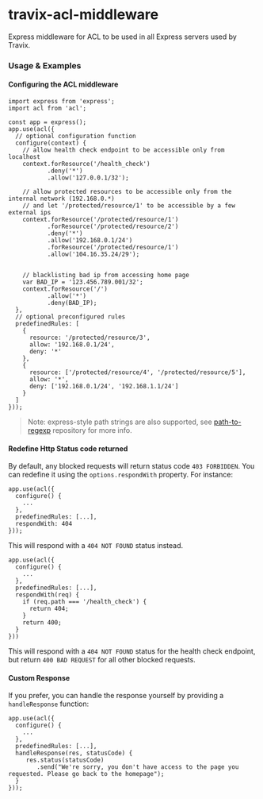 # travix-acl-middleware

Express middleware for ACL to be used in all Express servers used by Travix.


### Usage & Examples

#### Configuring the ACL middleware

```
import express from 'express';
import acl from 'acl';

const app = express();
app.use(acl({
  // optional configuration function
  configure(context) {
    // allow health check endpoint to be accessible only from localhost
    context.forResource('/health_check')
           .deny('*')
           .allow('127.0.0.1/32');

    // allow protected resources to be accessible only from the internal network (192.168.0.*)
    // and let '/protected/resource/1' to be accessible by a few external ips
    context.forResource('/protected/resource/1')
           .forResource('/protected/resource/2')
           .deny('*')
           .allow('192.168.0.1/24')
           .forResource('/protected/resource/1')
           .allow('104.16.35.24/29');


    // blacklisting bad ip from accessing home page
    var BAD_IP = '123.456.789.001/32';
    context.forResource('/')
           .allow('*')
           .deny(BAD_IP);
  },
  // optional preconfigured rules
  predefinedRules: [
    {
      resource: '/protected/resource/3',
      allow: '192.168.0.1/24',
      deny: '*'
    },
    {
      resource: ['/protected/resource/4', '/protected/resource/5'],
      allow: '*',
      deny: ['192.168.0.1/24', '192.168.1.1/24']
    }
  ]
}));

```

> Note: express-style path strings are also supported, see [path-to-regexp](https://www.npmjs.com/search?q=path-to-regexp) repository for more info.

#### Redefine Http Status code returned

By default, any blocked requests will return status code `403 FORBIDDEN`. You can redefine it using the `options.respondWith` property.  For instance:

```
app.use(acl({
  configure() {
    ...
  },
  predefinedRules: [...],
  respondWith: 404
}));

```

This will respond with a `404 NOT FOUND` status instead.

```
app.use(acl({
  configure() {
    ...
  },
  predefinedRules: [...],
  respondWith(req) {
    if (req.path === '/health_check') {
      return 404;
    }
    return 400;
  }
}))
```

This will respond with a `404 NOT FOUND` status for the health check endpoint, but return `400 BAD REQUEST` for all other blocked requests.

#### Custom Response

If you prefer, you can handle the response yourself by providing a `handleResponse` function:

```
app.use(acl({
  configure() {
    ...
  },
  predefinedRules: [...],
  handleResponse(res, statusCode) {
     res.status(statusCode)
        .send("We're sorry, you don't have access to the page you requested. Please go back to the homepage");
  }
}));
```
